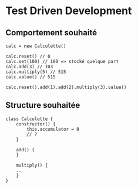 
# Test Driven Development

## Comportement souhaité

    calc = new Calculette() 

    calc.reset() // 0
    calc.set(100) // 100 => stocké quelque part
    calc.add(3) // 103
    calc.multiply(5) // 515
    calc.value() // 515

    calc.reset().add(1).add(2).multiply(3).value()


## Structure souhaitée

    class Calculette {
        constructor() {
            this.accumulator = 0
            // ?
        }

        add() {
        }

        multiply() {
        ..
        }
    }


